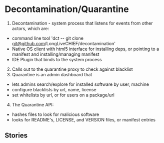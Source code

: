 # Decontamination/Quarantine

1. Decontamination - system process that listens for events from other actors, which are:
 - command line tool 'dct -- git clone git@github.com/LongLiveCHIEF/decontamination'
 - Native OS client with html5 interface for installing deps, or pointing to a manifest and installing/managing manifest
 - IDE Plugin that binds to the system process 
2. Calls out to the quarantine proxy to check against blacklist
3. Quarantine is an admin dashboard that
 - lets admins search/explore for installed software by user, machine
 - configure blacklists by url, name, license
 - set whitelists by url, or for users on a package/url
4. The Quarantine API:
 - hashes files to look for malicious software
 - looks for README's, LICENSE, and VERSION files, or manifest entries
 
## Stories


